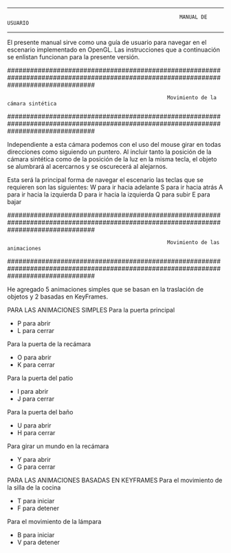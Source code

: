 **************************************************************************************************************************************

                                                            MANUAL DE USUARIO

***************************************************************************************************************************************

El presente manual sirve como una guía de usuario para navegar en el escenario implementado en OpenGL. 
Las instrucciones que a continuación se enlistan funcionan para la presente versión.

#######################################################################################################################################

                                                        Movimiento de la cámara sintética

#######################################################################################################################################


Independiente a esta cámara podemos con el uso del mouse girar en todas direcciones como siguiendo un puntero. 
Al incluir tanto la posición de la cámara sintética como de la posición de la luz en la misma tecla, 
  el objeto se alumbrará al acercarnos y se oscurecerá al alejarnos.


Esta será la principal forma de navegar el escenario las teclas que se requieren son las siguientes:
W para ir hacia adelante
S para ir hacia atrás
A para ir hacia la izquierda
D para ir hacia la izquierda
Q para subir 
E para bajar

#######################################################################################################################################

                                                        Movimiento de las animaciones

#######################################################################################################################################


He agregado 5 animaciones simples que se basan en la traslación de objetos y 2 basadas en KeyFrames.

PARA LAS ANIMACIONES SIMPLES
Para la puerta principal
- P para abrir
- L para cerrar

Para la puerta de la recámara
- O para abrir
- K para cerrar

Para la puerta del patio
- I para abrir
- J para cerrar

Para la puerta del baño
- U para abrir
- H para cerrar

Para girar un mundo en la recámara
- Y para abrir
- G para cerrar

PARA LAS ANIMACIONES BASADAS EN KEYFRAMES
Para el movimiento de la silla de la cocina
- T para iniciar
- F para detener

Para el movimiento de la lámpara
- B para iniciar
- V para detener




